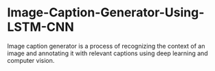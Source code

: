 # Image-Caption-Generator-Using-LSTM-CNN
Image caption generator is a process of recognizing the context of an image and annotating it with relevant captions using deep learning and computer vision.
